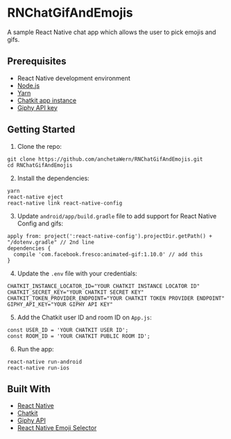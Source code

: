 # RNChatGifAndEmojis
A sample React Native chat app which allows the user to pick emojis and gifs.

## Prerequisites

-   React Native development environment
-   [Node.js](https://nodejs.org/en/)
-   [Yarn](https://yarnpkg.com/en/)
-   [Chatkit app instance](https://pusher.com/chatkit)
-   [Giphy API key](https://developers.giphy.com/docs/api#quick-start-guide)

## Getting Started

1. Clone the repo:

```
git clone https://github.com/anchetaWern/RNChatGifAndEmojis.git
cd RNChatGifAndEmojis
```

2. Install the dependencies:

```
yarn
react-native eject
react-native link react-native-config
```

3. Update `android/app/build.gradle` file to add support for React Native Config and gifs:

```
apply from: project(':react-native-config').projectDir.getPath() + "/dotenv.gradle" // 2nd line
dependencies {
  compile 'com.facebook.fresco:animated-gif:1.10.0' // add this
}
```

4. Update the `.env` file with your credentials:

```
CHATKIT_INSTANCE_LOCATOR_ID="YOUR CHATKIT INSTANCE LOCATOR ID"
CHATKIT_SECRET_KEY="YOUR CHATKIT SECRET KEY"
CHATKIT_TOKEN_PROVIDER_ENDPOINT="YOUR CHATKIT TOKEN PROVIDER ENDPOINT"
GIPHY_API_KEY="YOUR GIPHY API KEY"
```

5. Add the Chatkit user ID and room ID on `App.js`:

```
const USER_ID = 'YOUR CHATKIT USER ID';
const ROOM_ID = 'YOUR CHATKIT PUBLIC ROOM ID';
```

6. Run the app:

```
react-native run-android
react-native run-ios
```

## Built With

-   [React Native](http://facebook.github.io/react-native/)
-   [Chatkit](https://pusher.com/chatkit)
-   [Giphy API](https://developers.giphy.com/)
-   [React Native Emoji Selector](https://github.com/arronhunt/react-native-emoji-selector)
